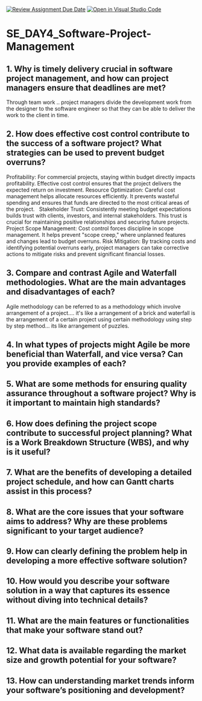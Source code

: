 [![Review Assignment Due Date](https://classroom.github.com/assets/deadline-readme-button-22041afd0340ce965d47ae6ef1cefeee28c7c493a6346c4f15d667ab976d596c.svg)](https://classroom.github.com/a/9pw6JKcu)
[![Open in Visual Studio Code](https://classroom.github.com/assets/open-in-vscode-2e0aaae1b6195c2367325f4f02e2d04e9abb55f0b24a779b69b11b9e10269abc.svg)](https://classroom.github.com/online_ide?assignment_repo_id=18519150&assignment_repo_type=AssignmentRepo)
# SE_DAY4_Software-Project-Management
## 1. Why is timely delivery crucial in software project management, and how can project managers ensure that deadlines are met?
Through team work .. project managers divide the development work from the designer to the software engineer so that they can be able to deliver the work to the client in time.
## 2. How does effective cost control contribute to the success of a software project? What strategies can be used to prevent budget overruns?
Profitability:
For commercial projects, staying within budget directly impacts profitability. Effective cost control ensures that the project delivers the expected return on investment.
Resource Optimization:
Careful cost management helps allocate resources efficiently. It prevents wasteful spending and ensures that funds are directed to the most critical areas of the project.   
Stakeholder Trust:
Consistently meeting budget expectations builds trust with clients, investors, and internal stakeholders. This trust is crucial for maintaining positive relationships and securing future projects.   
Project Scope Management:
Cost control forces discipline in scope management. It helps prevent "scope creep," where unplanned features and changes lead to budget overruns.
Risk Mitigation:
By tracking costs and identifying potential overruns early, project managers can take corrective actions to mitigate risks and prevent significant financial losses.
## 3. Compare and contrast Agile and Waterfall methodologies. What are the main advantages and disadvantages of each?
Agile methodology can be referred to as a methodology which involve arrangement of a project.... it's like a arrangement of a brick and waterfall is the arrangement of a certain project using certain methodology using step by step method... its like arrangement of puzzles.
## 4. In what types of projects might Agile be more beneficial than Waterfall, and vice versa? Can you provide examples of each?
## 5. What are some methods for ensuring quality assurance throughout a software project? Why is it important to maintain high standards?
## 6. How does defining the project scope contribute to successful project planning? What is a Work Breakdown Structure (WBS), and why is it useful?
## 7. What are the benefits of developing a detailed project schedule, and how can Gantt charts assist in this process?
## 8. What are the core issues that your software aims to address? Why are these problems significant to your target audience?
## 9. How can clearly defining the problem help in developing a more effective software solution?
## 10. How would you describe your software solution in a way that captures its essence without diving into technical details?
## 11. What are the main features or functionalities that make your software stand out?
## 12. What data is available regarding the market size and growth potential for your software?
## 13. How can understanding market trends inform your software’s positioning and development?
